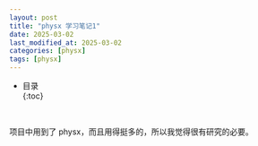 ```yaml
---
layout: post
title: "physx 学习笔记1"
date: 2025-03-02
last_modified_at: 2025-03-02
categories: [physx]
tags: [physx]
---
```


* 目录  
{:toc}
<br/>

项目中用到了 physx，而且用得挺多的，所以我觉得很有研究的必要。  

